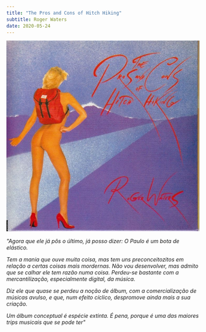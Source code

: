```yaml
---
title: "The Pros and Cons of Hitch Hiking"
subtitle: Roger Waters
date: 2020-05-24
---
```


![waters](assets/images/dsc_10.jpg)

*"Agora que ele já pôs o último, já posso dizer: O Paulo é um bota de elástico.*

*Tem a mania que ouve muita coisa, mas tem uns preconceitozitos em relação a certas coisas mais mordernas. Não vou desenvolver, mas admito que se calhar ele tem razão numa coisa. Perdeu-se bastante com a mercantilização, especialmente digital, da música.*

*Diz ele que quase se perdeu a noção de álbum, com a comercialização de músicas avulso, e que, num efeito cíclico, despromove ainda mais a sua criação.*

*Um álbum conceptual é espécie extinta. É pena, porque é uma das maiores trips musicais que se pode ter"*
